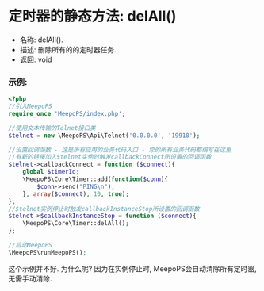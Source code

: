 # 定时器的静态方法: delAll()

- 名称: delAll().
- 描述: 删除所有的的定时器任务.
- 返回: void

### 示例:
```php
<?php
//引入MeepoPS
require_once 'MeepoPS/index.php';

//使用文本传输的Telnet接口类
$telnet = new \MeepoPS\Api\Telnet('0.0.0.0', '19910');

//设置回调函数 - 这是所有应用的业务代码入口 - 您的所有业务代码都编写在这里
//有新的链接加入$telnet实例时触发callbackConnect所设置的回调函数
$telnet->callbackConnect = function ($connect){
    global $timerId;
    \MeepoPS\Core\Timer::add(function($conn){
        $conn->send("PING\n");
    }, array($connect), 10, true);
};
//$telnet实例停止时触发callbackInstanceStop所设置的回调函数
$telnet->$callbackInstanceStop = function ($connect){
    \MeepoPS\Core\Timer::delAll();
};

//启动MeepoPS
\MeepoPS\runMeepoPS();
```
这个示例并不好. 为什么呢? 因为在实例停止时, MeepoPS会自动清除所有定时器, 无需手动清除.
